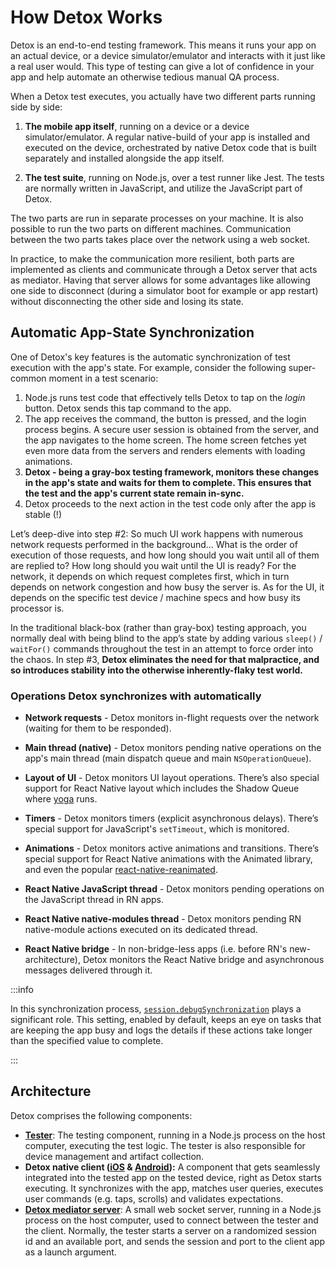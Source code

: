 # How Detox Works

Detox is an end-to-end testing framework. This means it runs your app on an actual device, or a device simulator/emulator and interacts with it just like a real user would. This type of testing can give a lot of confidence in your app and help automate an otherwise tedious manual QA process.

When a Detox test executes, you actually have two different parts running side by side:

1. **The mobile app itself**, running on a device or a device simulator/emulator. A regular native-build of your app is installed and executed on the device, orchestrated by native Detox code that is built separately and installed alongside the app itself.

2. **The test suite**, running on Node.js, over a test runner like Jest. The tests are normally written in JavaScript, and utilize the JavaScript part of Detox.

The two parts are run in separate processes on your machine. It is also possible to run the two parts on different machines. Communication between the two parts takes place over the network using a web socket.

In practice, to make the communication more resilient, both parts are implemented as clients and communicate through a Detox server that acts as mediator. Having that server allows for some advantages like allowing one side to disconnect (during a simulator boot for example or app restart) without disconnecting the other side and losing its state.

## Automatic App-State Synchronization

One of Detox's key features is the automatic synchronization of test execution with the app's state. For example, consider the following super-common moment in a test scenario:

1. Node.js runs test code that effectively tells Detox to tap on the *login* button. Detox sends this tap command to the app.
2. The app receives the command, the button is pressed, and the login process begins. A secure user session is obtained from the server, and the app navigates to the home screen. The home screen fetches yet even more data from the servers and renders elements with loading animations.
3. **Detox - being a gray-box testing framework, monitors these changes in the app's state and waits for them to complete. This ensures that the test and the app's current state remain in-sync.**
4. Detox proceeds to the next action in the test code only after the app is stable (!)

Let’s deep-dive into step #2: So much UI work happens with numerous network requests performed in the background… What is the order of execution of those requests, and how long should you wait until all of them are replied to? How long should you wait until the UI is ready? For the network, it depends on which request completes first, which in turn depends on network congestion and how busy the server is. As for the UI, it depends on the specific test device / machine specs and how busy its processor is.

In the traditional black-box (rather than gray-box) testing approach, you normally deal with being blind to the app’s state by adding various `sleep()` / `waitFor()` commands throughout the test in an attempt to force order into the chaos. In step #3, **Detox eliminates the need for that malpractice, and so introduces stability into the otherwise inherently-flaky test world.**

### Operations Detox synchronizes with automatically

- **Network requests** - Detox monitors in-flight requests over the network (waiting for them to be responded).

- **Main thread (native)** - Detox monitors pending native operations on the app's main thread (main dispatch queue and main `NSOperationQueue`).

- **Layout of UI** - Detox monitors UI layout operations. There’s also special support for React Native layout which includes the Shadow Queue where [yoga](https://github.com/facebook/yoga) runs.

- **Timers** - Detox monitors timers (explicit asynchronous delays). There’s special support for JavaScript's `setTimeout`, which is monitored.

- **Animations** - Detox monitors active animations and transitions. There’s special support for React Native animations with the Animated library, and even the popular [react-native-reanimated](https://docs.swmansion.com/react-native-reanimated).

- **React Native JavaScript thread** - Detox monitors pending operations on the JavaScript thread in RN apps.

- **React Native native-modules thread** - Detox monitors pending RN native-module actions executed on its dedicated thread.

- **React Native bridge** - In non-bridge-less apps (i.e. before RN's new-architecture), Detox monitors the React Native bridge and asynchronous messages delivered through it.

:::info

In this synchronization process, [`session.debugSynchronization`](../config/session.mdx#sessiondebugsynchronization-number) plays a significant role. This setting, enabled by default, keeps an eye on tasks that are keeping the app busy and logs the details if these actions take longer than the specified value to complete.

:::

## Architecture

Detox comprises the following components:

- [**Tester**](https://github.com/wix/Detox/tree/master/detox/src): The testing component, running in a Node.js process on the host computer, executing the test logic. The tester is also responsible for device management and artifact collection.
- **Detox native client ([iOS](https://github.com/wix/Detox/tree/master/detox/ios) & [Android](https://github.com/wix/Detox/tree/master/detox/android)):** A component that gets seamlessly integrated into the tested app on the tested device, right as Detox starts executing. It synchronizes with the app, matches user queries, executes user commands (e.g. taps, scrolls) and validates expectations.
- **[Detox mediator server](https://github.com/wix/Detox/tree/master/detox/src/server)**: A small web socket server, running in a Node.js process on the host computer, used to connect between the tester and the client. Normally, the tester starts a server on a randomized session id and an available port, and sends the session and port to the client app as a launch argument.
